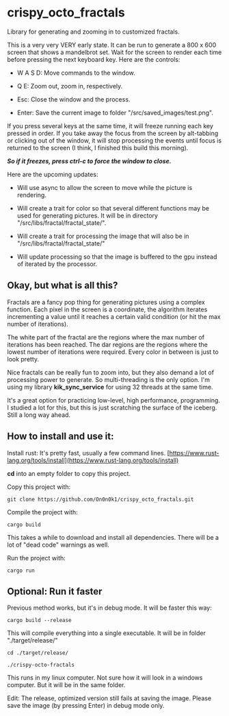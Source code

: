 # crispy_octo_fractals
Library for generating and zooming in to customized fractals.

This is a very very VERY early state. It can be run to generate a 800 x 600 screen that shows a 
mandelbrot set. Wait for the screen to render each time before pressing the next keyboard key.
Here are the controls:

 - W A S D: Move commands to the window.

 - Q E: Zoom out, zoom in, respectively.
 
 - Esc: Close the window and the process.
 
 - Enter: Save the current image to folder "/src/saved_images/test.png".
 
If you press several keys at the same time, it will freeze running each key pressed in order. 
If you take away the focus from the screen by alt-tabbing or clicking out of the window, it 
will stop processing the events until focus is returned to the screen (I think, 
I finished this build this morning).

***So if it freezes, press ctrl-c to force the window to close.***

Here are the upcoming updates:

 - Will use async to allow the screen to move while the picture is rendering.
 
 - Will create a trait for color so that several different functions may be used for generating pictures.
It will be in directory "/src/libs/fractal/fractal_state/".
 
 - Will create a trait for processing the image that will also be in "/src/libs/fractal/fractal_state/"
 
 - Will update processing so that the image is buffered to the gpu instead of iterated by the processor.
 
## Okay, but what is all this?

Fractals are a fancy pop thing for generating pictures using a complex function. 
Each pixel in the screen is a coordinate, the algorithm iterates incrementing a 
value until it reaches a certain valid condition (or hit the max number of iterations).

The white part of the fractal are the regions where the max number of iterations has 
been reached. The dar regions are the regions where the lowest number of iterations 
were required. Every color in between is just to look pretty.

Nice fractals can be really fun to zoom into, but they also demand a lot of processing 
power to generate. So multi-threading is the only option. I'm using my library 
**kik_sync_service** for using 32 threads at the same time.

It's a great option for practicing low-level, high performance, programming. I studied 
a lot for this, but this is just scratching the surface of the iceberg. Still a long 
way ahead.

## How to install and use it:

Install rust: It's pretty fast, usually a few command lines. [https://www.rust-lang.org/tools/install](https://www.rust-lang.org/tools/install)
 
**cd** into an empty folder to copy this project.
 
Copy this project with:
 
	git clone https://github.com/On0n0k1/crispy_octo_fractals.git
 
Compile the project with:
 
	cargo build
 	
This takes a while to download and install all dependencies. There will be a lot of "dead code" warnings as well.

Run the project with:
 
	cargo run
	
## Optional: Run it faster

Previous method works, but it's in debug mode. It will be faster this way:

	cargo build --release

This will compile everything into a single executable. It will be in folder "./target/release/"

	cd ./target/release/
	
	./crispy-octo-fractals
	
This runs in my linux computer. Not sure how it will look in a windows computer. 
But it will be in the same folder.

Edit: The release, optimized version still fails at saving the image. Please save the image (by pressing Enter) in debug mode only.


